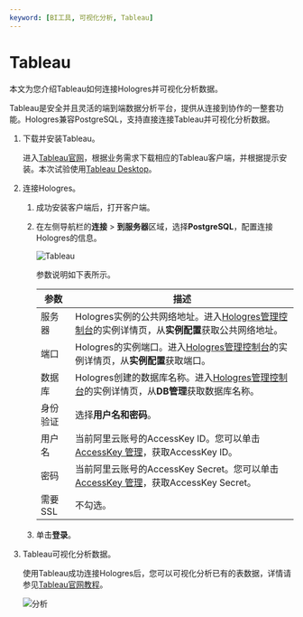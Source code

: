 ```yaml
---
keyword: [BI工具, 可视化分析, Tableau]
---
```


# Tableau

本文为您介绍Tableau如何连接Hologres并可视化分析数据。

Tableau是安全并且灵活的端到端数据分析平台，提供从连接到协作的一整套功能。Hologres兼容PostgreSQL，支持直接连接Tableau并可视化分析数据。

1.  下载并安装Tableau。

    进入[Tableau官网](https://www.tableau.com/zh-cn/products)，根据业务需求下载相应的Tableau客户端，并根据提示安装。本次试验使用[Tableau Desktop](https://www.tableau.com/zh-cn/products/desktop)。

2.  连接Hologres。

    1.  成功安装客户端后，打开客户端。

    2.  在左侧导航栏的**连接** \> **到服务器**区域，选择**PostgreSQL**，配置连接Hologres的信息。

        ![Tableau](https://static-aliyun-doc.oss-cn-hangzhou.aliyuncs.com/assets/img/zh-CN/1950420061/p166746.png)

        参数说明如下表所示。

        |参数|描述|
        |--|--|
        |服务器|Hologres实例的公共网络地址。进入[Hologres管理控制台](https://hologram.console.aliyun.com/#/instance)的实例详情页，从**实例配置**获取公共网络地址。 |
        |端口|Hologres的实例端口。进入[Hologres管理控制台](https://hologram.console.aliyun.com/#/instance)的实例详情页，从**实例配置**获取端口。 |
        |数据库|Hologres创建的数据库名称。进入[Hologres管理控制台](https://hologram.console.aliyun.com/#/instance)的实例详情页，从**DB管理**获取数据库名称。 |
        |身份验证|选择**用户名和密码**。|
        |用户名|当前阿里云账号的AccessKey ID。您可以单击[AccessKey 管理](https://usercenter.console.aliyun.com/?spm=5176.2020520153.nav-right.dak.3bcf415dCWGUBj#/manage/ak)，获取AccessKey ID。 |
        |密码|当前阿里云账号的AccessKey Secret。您可以单击[AccessKey 管理](https://usercenter.console.aliyun.com/?spm=5176.2020520153.nav-right.dak.3bcf415dCWGUBj#/manage/ak)，获取AccessKey Secret。 |
        |需要SSL|不勾选。|

    3.  单击**登录**。

3.  Tableau可视化分析数据。

    使用Tableau成功连接Hologres后，您可以可视化分析已有的表数据，详情请参见[Tableau官网教程](https://www.tableau.com/zh-cn/learn/get-started)。

    ![分析](https://static-aliyun-doc.oss-cn-hangzhou.aliyuncs.com/assets/img/zh-CN/3180420061/p166755.png)


